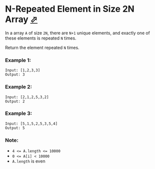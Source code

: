 # N-Repeated Element in Size 2N Array [⬀](https://leetcode.com/problems/n-repeated-element-in-size-2n-array/)

In a array `A` of size `2N`, there are `N+1` unique elements, and exactly one of these elements is repeated `N` times.

Return the element repeated `N` times.

### Example 1:
```
Input: [1,2,3,3]
Output: 3
```

### Example 2:
```
Input: [2,1,2,5,3,2]
Output: 2
```

### Example 3:
```
Input: [5,1,5,2,5,3,5,4]
Output: 5
```

### Note:
 
- `4 <= A.length <= 10000`
- `0 <= A[i] < 10000`
- `A.length` is even